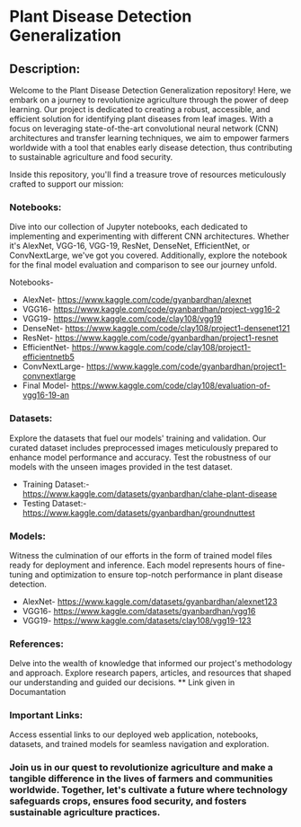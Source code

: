 # Plant Disease Detection Generalization

## Description:
Welcome to the Plant Disease Detection Generalization repository!
Here, we embark on a journey to revolutionize agriculture through the power of deep learning.
Our project is dedicated to creating a robust, accessible, and efficient solution for identifying plant diseases from leaf images. 
With a focus on leveraging state-of-the-art convolutional neural network (CNN) architectures and transfer learning techniques, 
we aim to empower farmers worldwide with a tool that enables early disease detection, thus contributing to sustainable agriculture and food security.

Inside this repository, you'll find a treasure trove of resources meticulously crafted to support our mission:

### Notebooks: 
Dive into our collection of Jupyter notebooks, 
each dedicated to implementing and experimenting with different CNN architectures. Whether it's AlexNet, VGG-16, VGG-19, ResNet, DenseNet, EfficientNet,
or ConvNextLarge, we've got you covered. Additionally, explore the notebook for the final model evaluation and comparison to see our journey unfold.

Notebooks-
- AlexNet- https://www.kaggle.com/code/gyanbardhan/alexnet
- VGG16- https://www.kaggle.com/code/gyanbardhan/project-vgg16-2
- VGG19- https://www.kaggle.com/code/clay108/vgg19
- DenseNet- https://www.kaggle.com/code/clay108/project1-densenet121
- ResNet- https://www.kaggle.com/code/gyanbardhan/project1-resnet
- EfficientNet- https://www.kaggle.com/code/clay108/project1-efficientnetb5
- ConvNextLarge- https://www.kaggle.com/code/gyanbardhan/project1-convnextlarge
- Final Model- https://www.kaggle.com/code/clay108/evaluation-of-vgg16-19-an


### Datasets:
Explore the datasets that fuel our models' training and validation. Our curated dataset includes preprocessed images meticulously
prepared to enhance model performance and accuracy. Test the robustness of our models with the unseen images provided in the test dataset.
- Training Dataset:- https://www.kaggle.com/datasets/gyanbardhan/clahe-plant-disease
- Testing Dataset:- https://www.kaggle.com/datasets/gyanbardhan/groundnuttest


### Models: 
Witness the culmination of our efforts in the form of trained model files ready for deployment and inference.
Each model represents hours of fine-tuning and optimization to ensure top-notch performance in plant disease detection.

- AlexNet-  https://www.kaggle.com/datasets/gyanbardhan/alexnet123
- VGG16-  https://www.kaggle.com/datasets/gyanbardhan/vgg16
- VGG19-  https://www.kaggle.com/datasets/clay108/vgg19-123




### References:
Delve into the wealth of knowledge that informed our project's methodology and approach. 
Explore research papers, articles, and resources that shaped our understanding and guided our decisions.
** Link given in Documantation

### Important Links:
Access essential links to our deployed web application, notebooks, datasets, and trained models for seamless navigation and exploration.


### Join us in our quest to revolutionize agriculture and make a tangible difference in the lives of farmers and communities worldwide. Together, let's cultivate a future where technology safeguards crops, ensures food security, and fosters sustainable agriculture practices.
